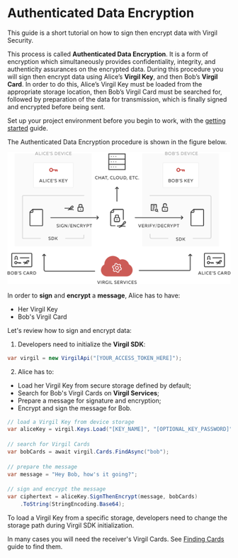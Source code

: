 # Authenticated Data Encryption

This guide is a short tutorial on how to sign then encrypt data with Virgil Security.

This process is called **Authenticated Data Encryption**. It is a form of encryption which simultaneously provides confidentiality, integrity, and authenticity assurances on the encrypted data.  During this procedure you will sign then encrypt data using Alice’s **Virgil Key**, and then Bob’s **Virgil Card**. In order to do this, Alice’s Virgil Key must be loaded from the appropriate storage location, then Bob’s Virgil Card must be searched for, followed by preparation of the data for transmission, which is finally signed and encrypted before being sent.



Set up your project environment before you begin to work, with the [getting started](/docs/guides/configuration/client-configuration.md) guide.

The Authenticated Data Encryption procedure is shown in the figure below.

![Authenticated Data Encryption](/docs/img/Guides_introduction.png "Authenticated Data Encryption")

In order to **sign** and **encrypt** a **message**, Alice has to have:
 - Her Virgil Key
 - Bob's Virgil Card

Let's review how to sign and encrypt data:

1. Developers need to initialize the **Virgil SDK**:

```cs
var virgil = new VirgilApi("[YOUR_ACCESS_TOKEN_HERE]");
```

2. Alice has to:

  - Load her Virgil Key from secure storage defined by default;
  - Search for Bob's Virgil Cards on **Virgil Services**;
  - Prepare a message for signature and encryption;
  - Encrypt and sign the message for Bob.

  ```cs
  // load a Virgil Key from device storage
  var aliceKey = virgil.Keys.Load("[KEY_NAME]", "[OPTIONAL_KEY_PASSWORD]");

  // search for Virgil Cards
  var bobCards = await virgil.Cards.FindAsync("bob");

  // prepare the message
  var message = "Hey Bob, how's it going?";

  // sign and encrypt the message
  var ciphertext = aliceKey.SignThenEncrypt(message, bobCards)
      .ToString(StringEncoding.Base64);
  ```

To load a Virgil Key from a specific storage, developers need to change the storage path during Virgil SDK initialization.

In many cases you will need the receiver's Virgil Cards. See [Finding Cards](/docs/guides/virgil-card/finding-card.md) guide to find them.
